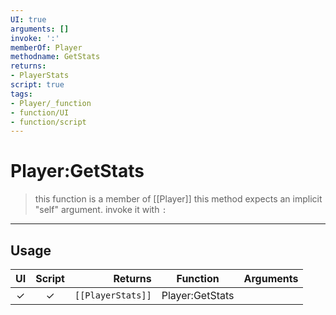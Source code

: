 ```yaml
---
UI: true
arguments: []
invoke: ':'
memberOf: Player
methodname: GetStats
returns:
- PlayerStats
script: true
tags:
- Player/_function
- function/UI
- function/script
---
```

# Player:GetStats
> this function is a member of [[Player]]
> this method expects an implicit "self" argument. invoke it with `:`
-----
## Usage
|  UI | Script | Returns | Function | Arguments |
|:---:|:------:|-------:|:--------:|:---------|
|✓|✓|<code>[[PlayerStats]]<code/>|Player:GetStats||
